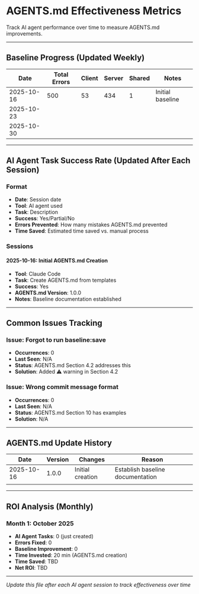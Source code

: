 # AGENTS.md Effectiveness Metrics

Track AI agent performance over time to measure AGENTS.md improvements.

---

## Baseline Progress (Updated Weekly)

| Date       | Total Errors | Client | Server | Shared | Notes            |
| ---------- | ------------ | ------ | ------ | ------ | ---------------- |
| 2025-10-16 | 500          | 53     | 434    | 1      | Initial baseline |
| 2025-10-23 |              |        |        |        |                  |
| 2025-10-30 |              |        |        |        |                  |

---

## AI Agent Task Success Rate (Updated After Each Session)

### Format

- **Date**: Session date
- **Tool**: AI agent used
- **Task**: Description
- **Success**: Yes/Partial/No
- **Errors Prevented**: How many mistakes AGENTS.md prevented
- **Time Saved**: Estimated time saved vs. manual process

### Sessions

#### 2025-10-16: Initial AGENTS.md Creation

- **Tool**: Claude Code
- **Task**: Create AGENTS.md from templates
- **Success**: Yes
- **AGENTS.md Version**: 1.0.0
- **Notes**: Baseline documentation established

---

## Common Issues Tracking

### Issue: Forgot to run baseline:save

- **Occurrences**: 0
- **Last Seen**: N/A
- **Status**: AGENTS.md Section 4.2 addresses this
- **Solution**: Added ⚠️ warning in Section 4.2

### Issue: Wrong commit message format

- **Occurrences**: 0
- **Last Seen**: N/A
- **Status**: AGENTS.md Section 10 has examples
- **Solution**: N/A

---

## AGENTS.md Update History

| Date       | Version | Changes          | Reason                           |
| ---------- | ------- | ---------------- | -------------------------------- |
| 2025-10-16 | 1.0.0   | Initial creation | Establish baseline documentation |
|            |         |                  |                                  |

---

## ROI Analysis (Monthly)

### Month 1: October 2025

- **AI Agent Tasks**: 0 (just created)
- **Errors Fixed**: 0
- **Baseline Improvement**: 0
- **Time Invested**: 20 min (AGENTS.md creation)
- **Time Saved**: TBD
- **Net ROI**: TBD

---

_Update this file after each AI agent session to track effectiveness over time_
